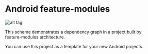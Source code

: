 # Android feature-modules

![alt tag](https://i.imgur.com/tjw7dcW.png)

This scheme demonstrates a dependency graph in a project built by feature-modules architecture.

You can use this project as a template for your new Android projects.


